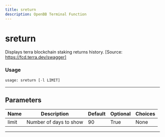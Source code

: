 ```yaml
---
title: sreturn
description: OpenBB Terminal Function
---
```


# sreturn

Displays terra blockchain staking returns history. [Source: https://fcd.terra.dev/swagger]

### Usage

```python
usage: sreturn [-l LIMIT]
```

---

## Parameters

| Name | Description | Default | Optional | Choices |
| ---- | ----------- | ------- | -------- | ------- |
| limit | Number of days to show | 90 | True | None |
---

